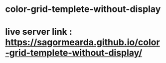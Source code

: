 # color-grid-templete-without-display
# live server link : https://sagormearda.github.io/color-grid-templete-without-display/
